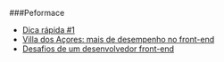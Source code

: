 ###Peformace
* [Dica rápida #1](http://willianjusten.com.br/dica-rapida-1/)
* [Villa dos Açores: mais de desempenho no front-end](http://falandodeweb.com.br/post/19/villa-dos-acores-mais-de-desempenho-no-front-end)
* [Desafios de um desenvolvedor front-end](http://tableless.com.br/desafios-de-um-desenvolvedor-front-end/)
